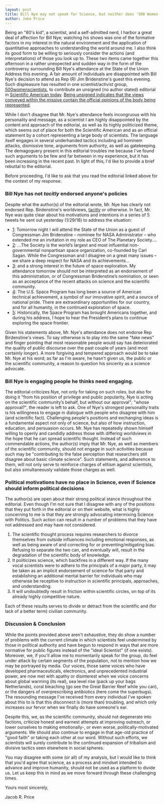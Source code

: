 ```yaml
---
layout: post
title: Bill Nye may not speak for Science, but neither does '500 Women Scientists'   
author: Jake Price
---
```


Being an "80's kid", a scientist, and a self-admitted nerd, I harbor a great deal of affection for Bill Nye; watching his shows was one of the formative factors in my interest in the natural environment and the application of quantitative approaches to understanding the world around me. 
I also think its good form to be willing to seriously consider the actions (and interpretations) of those you look up to. 
These two items came together this afternoon in a rather unexpected and sudden way in the form of the controversy surrounding Bill Nye's attendance at the State of the Union Address this evening. 
A fair amount of individuals are disappointed with Bill Nye's decision to attend as Rep (R) Jim Bridenstine's guest this evening. 
Such displeasure has resulted in one scientist/activist group, [500womenscientists](https://500womenscientists.org/), to contribute an unsigned (no author stated) editorial in [Scientific American today](https://blogs.scientificamerican.com/observations/bill-nye-does-not-speak-for-us-and-he-does-not-speak-for-science/). 
[Being unsigned indicates that the views conveyed within the missive contain the official opinions of the body being represented](http://www.slate.com/articles/news_and_politics/explainer/1999/03/who_writes_unsigned_editorials.html).  

While I don't disagree that Mr. Nye's attendance feels incongruous with his personality and message, as a scientist I am highly disappointed by the content and approach of the editorial, as well as its highly politicized theme, which seems out of place for both the Scientific American and as an official statement by a cohort representing a large body of scientists. 
The language itself engages in several underhanded tactics including ad hominem attacks, dismissive tone, arguments from authority, as well as gatekeeping. 
The demagoguery present in this editorial troubles me because I've found such arguments to be few and far between in my experience, but it has been increasing in the recent past. 
In light of this, I'd like to provide a brief rebuttal to the editorial. 

Before proceeding, I'd like to ask that you read the editorial linked above for the context of my response.  


### Bill Nye has not *tacitly* endorsed anyone's policies   
Despite what the author(s) of the editorial wrote, Mr. Nye has clearly not endorsed Rep. Birdenstine's worldviews, [tacitly](https://www.merriam-webster.com/dictionary/tacit) or otherwise. In fact, Mr. Nye was quite clear about his motivations and intentions in a series of 5 tweets he sent out yesterday (1/29/18) to address the situation:   
* [1](https://twitter.com/BillNye/status/958095310969909248): Tomorrow night I will attend the State of the Union as a guest of Congressman Jim Bridenstine – nominee for NASA Administrator – who extended me an invitation in my role as CEO of The Planetary Society....     
* [2](https://twitter.com/BillNye/status/958095494160330752): …The Society is the world’s largest and most influential non-governmental nonpartisan space organization, co-founded by Carl Sagan. While the Congressman and I disagree on a great many issues – we share a deep respect for NASA and its achievements...    
* [3](https://twitter.com/BillNye/status/958095756463808512): and a strong interest in the future of space exploration. My attendance tomorrow should not be interpreted as an endorsement of this administration, or of Congressman Bridenstine’s nomination, or seen as an acceptance of the recent attacks on science and the scientific community.   
* [4](https://twitter.com/BillNye/status/958095898386472961): The U.S. Space Program has long been a source of American technical achievement, a symbol of our innovative spirit, and a source of national pride. There are extraordinary opportunities for our country, and for all humanity, in the continued exploration of space.    
* [5](https://twitter.com/BillNye/status/958095994725449729): Historically, the Space Program has brought Americans together, and during his address, I hope to hear the President’s plans to continue exploring the space frontier.    

Given his statements above, Mr. Nye's attendance does not endorse Rep Birdenstine's views. To say otherwise is to play into the same "fake news" and finger pointing that most reasonable people would say has deteriorated the quality of public discourse over the past couple of years (and most certainly longer). A more forgiving and tempered approach would be to take Mr. Nye at his word; as far as I'm aware, he hasn't given us, the public or the scientific community, a reason to question his sincerity as a science advocate. 

### Bill Nye is engaging people he thinks need engaging.   
The editorial criticizes Nye, not only for taking on such roles, but also for doing it "from his position of privilege and public popularity, Nye is acting on the scientific community’s behalf, but without our approval"; "whose approval?", the reader is left to ask. One of Nye's strongest personality traits is his willingness to engage in dialogue with people who disagree with him (and scientific fact). Challenging people's positions and exchanging ideas is a fundamental aspect not only of science, but also of how instruction, education, and persuasion occurs. Mr. Nye has repeatedly shown himself willing to openly and candidly address those with differing worldviews in the hope that he can spread scientific thought. Instead of such commendable actions, the author(s) imply that Mr. Nye, as well as members of the scientific community, should not engage in such activities because such may be "contributing to the false perception that researchers still disagree about basic climate science". Such statements, and adherence to them, will not only serve to reinforce charges of elitism against scientists, but also simultaneously validate those charges as well. 

### Political motivations have no place in Science, even if Science should inform political decisions     
The author(s) are open about their strong political stance throughout the editorial. Even though I'm not sure that I disagree with any of the positions that they put forth in the editorial or on their website, what is highly concerning to me is that they are strongly advocating intermixing Science with Politics. Such action can result in a number of problems that they have not addressed and may have not considered.   

1) The scientific thought process requires researchers to divorce themselves from outside influences including emotional responses, as well as being aware of and correcting for or preventing/mitigating bias. Refusing to separate the two can, and eventually will, result in the degradation of the scientific body of knowledge.       
2) It politicizes science, which backfires in a different way. If the many vocal scientists were to adhere to the principals of a major party, it may be taken as an implicit endorsement of science for that party and establishing an additional mental barrier for individuals who may otherwise be receptive to instruction in scientific principals, approaches, and understanding.       
3) It will undoubtedly result in friction within scientific circles, on top of its already highly competitive nature.   

Each of these results serves to divide or detract from the scientific and (for lack of a better term) civilian community. 

### Discussion & Conclusion   
While the points provided above aren't exhaustive, they do show a number of problems with the current climate in which scientists feel undermined by those in political authority and have begun to respond in ways that are more normative for public figures instead of the "ideal Scientist" (if one exists). 
Moreover, we, if you'll allow me to momentarily speak for the group, do feel under attack by certain segments of the population, not to mention how we may be portrayed by media. 
Our voices, those same voices who have developed pharmaceuticals, electronics, and unprecedented industrial power, are now met with apathy or disinterest when we voice concerns about global warming (its real), sea level rise (pack up your bags Netherlands), coral bleaching (go see the Great Barrier Reef while you can), or the dangers of overprescribing antibiotics (here come the superbugs). 
The resounding message I've received from every individual I've spoken about this to is that this disconnect is (more than) troubling, and which only increases our fervor when we finally do have someone's ear. 

Despite this, we, as the scientific community, should not degenerate into factions, criticize honest and earnest attempts at improving outreach, or lower ourselves to making emotionally-, or even worse, politically-motivated arguments. 
We should also continue to engage in that age-old practice of "good faith" or taking each other at our word. 
Without such efforts, we scientists will surely contribute to the continued expansion of tribalism and divisive tactics seen elsewhere in social spheres. 

You may disagree with some (or all) of my analysis, but I would like to think that you'd agree that science, as a process and mindset intended to advance and improve humanity, should not be used as a platform to divide us. Let us keep this in mind as we move forward through these challenging times. 

Yours most sincerely, 

Jacob R. Price
